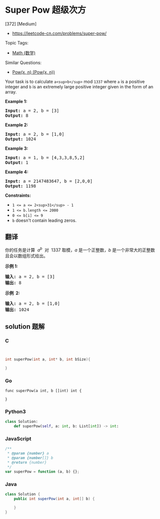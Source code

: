 # Super Pow 超级次方

[372] [Medium]

- https://leetcode-cn.com/problems/super-pow/

Topic Tags:

- [Math (数学)](https://leetcode-cn.com/tag/math/)

Similar Questions:

- [Pow(x, n) (Pow(x, n))](https://leetcode-cn.com/problems/powx-n/)

Your task is to calculate `a<sup>b</sup>` mod `1337` where `a` is a positive integer and `b` is an extremely large positive integer given in the form of an array.

**Example 1:**

<pre><strong>Input:</strong> a = 2, b = [3]
<strong>Output:</strong> 8
</pre>

**Example 2:**

<pre><strong>Input:</strong> a = 2, b = [1,0]
<strong>Output:</strong> 1024
</pre>

**Example 3:**

<pre><strong>Input:</strong> a = 1, b = [4,3,3,8,5,2]
<strong>Output:</strong> 1
</pre>

**Example 4:**

<pre><strong>Input:</strong> a = 2147483647, b = [2,0,0]
<strong>Output:</strong> 1198
</pre>

**Constraints:**

- `1 <= a <= 2<sup>31</sup> - 1`
- `1 <= b.length <= 2000`
- `0 <= b[i] <= 9`
- `b` doesn't contain leading zeros.

## 翻译

你的任务是计算  *a*<sup><em>b</em></sup>  对  1337 取模，_a_ 是一个正整数，_b_ 是一个非常大的正整数且会以数组形式给出。

**示例 1:**

<pre><strong>输入: </strong>a = 2, b = [3]
<strong>输出: </strong>8
</pre>

**示例  2:**

<pre><strong>输入: </strong>a = 2, b = [1,0]
<strong>输出: </strong>1024</pre>

## solution 题解

### C

```c


int superPow(int a, int* b, int bSize){

}
```

### Go

```golang
func superPow(a int, b []int) int {

}
```

### Python3

```python
class Solution:
    def superPow(self, a: int, b: List[int]) -> int:
```

### JavaScript

```javascript
/**
 * @param {number} a
 * @param {number[]} b
 * @return {number}
 */
var superPow = function (a, b) {};
```

### Java

```java
class Solution {
    public int superPow(int a, int[] b) {

    }
}
```
